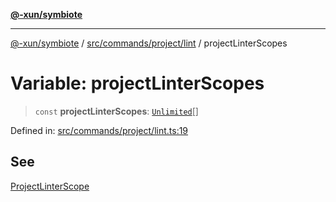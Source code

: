 [**@-xun/symbiote**](../../../../../README.md)

***

[@-xun/symbiote](../../../../../README.md) / [src/commands/project/lint](../README.md) / projectLinterScopes

# Variable: projectLinterScopes

> `const` **projectLinterScopes**: [`Unlimited`](../../../../configure/enumerations/UnlimitedGlobalScope.md#unlimited)[]

Defined in: [src/commands/project/lint.ts:19](https://github.com/Xunnamius/symbiote/blob/9d125f863e55b05b020914ff4ddfee626423b9b7/src/commands/project/lint.ts#L19)

## See

[ProjectLinterScope](../../../../configure/enumerations/UnlimitedGlobalScope.md)
